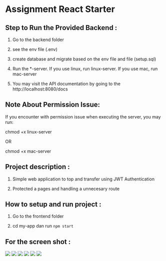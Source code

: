 # Assignment React Starter

## Step to Run the Provided Backend :

1. Go to the backend folder

2. see the env file (.env)

3. create database and migrate based on the env file and file (setup.sql)

4. Run the \*-server. If you use linux, run linux-server. If you use mac, run mac-server

5. You may visit the API documentation by going to the http://localhost:8080/docs

## Note About Permission Issue:

If you encounter with permission issue when executing the server, you may run:

chmod +x linux-server

OR

chmod +x mac-server

## Project description :

1. Simple web application to top and transfer using JWT Authentication

2. Protected a pages and handling a unnecesary route

## How to setup and run project :

1. Go to the frontend folder

2. cd my-app dan run `npm start`

## For the screen shot :

![](../assignment-04-react-website/frontend/my-app/src/screenshots/Screenshot%20from%202023-01-05%2020-08-46.png)
![](../assignment-04-react-website/frontend/my-app/src/screenshots/Screenshot%20from%202023-01-05%2020-08-51.png)
![](../assignment-04-react-website/frontend/my-app/src/screenshots/Screenshot%20from%202023-01-05%2020-08-56.png)
![](../assignment-04-react-website/frontend/my-app/src/screenshots/Screenshot%20from%202023-01-05%2020-08-29.png)
![](../assignment-04-react-website/frontend/my-app/src/screenshots/Screenshot%20from%202023-01-05%2020-08-37.png)
![](../assignment-04-react-website/frontend/my-app/src/screenshots/Screenshot%20from%202023-01-05%2020-08-59.png)

